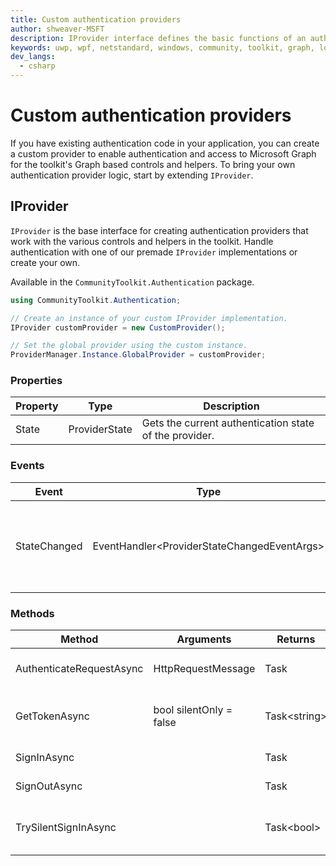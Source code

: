 ```yaml
---
title: Custom authentication providers
author: shweaver-MSFT
description: IProvider interface defines the basic functions of an authentication provider in the Graph toolkit.
keywords: uwp, wpf, netstandard, windows, community, toolkit, graph, login, authentication, provider, providers, identity
dev_langs:
  - csharp
---
```


# Custom authentication providers

If you have existing authentication code in your application, you can create a custom provider to enable authentication and access to Microsoft Graph for the toolkit's Graph based controls and helpers. To bring your own authentication provider logic, start by extending `IProvider`.

## IProvider

`IProvider` is the base interface for creating authentication providers that work with the various controls and helpers in the toolkit. Handle authentication with one of our premade `IProvider` implementations or create your own.

Available in the `CommunityToolkit.Authentication` package.

```csharp
using CommunityToolkit.Authentication;

// Create an instance of your custom IProvider implementation.
IProvider customProvider = new CustomProvider(); 

// Set the global provider using the custom instance.
ProviderManager.Instance.GlobalProvider = customProvider;
```

### Properties

| Property | Type | Description |
| -- | -- | -- |
| State | ProviderState | Gets the current authentication state of the provider. |

### Events

| Event | Type | Description |
| -- | -- | -- |
| StateChanged | EventHandler&lt;ProviderStateChangedEventArgs&gt; | An event that is called whenever the login state changes.

### Methods

| Method | Arguments | Returns | Description |
| -- | -- | -- | -- |
| AuthenticateRequestAsync | HttpRequestMessage | Task | Authenticate an outgoing request. |
| GetTokenAsync | bool silentOnly = false | Task&lt;string&gt; | Retrieve a token for the authenticated user. |
| SignInAsync | | Task | Sign in a user. |
| SignOutAsync | | Task | Sign out the current user. |
| TrySilentSignInAsync | | Task&lt;bool&gt; | Try signing in silently, without prompts. |
